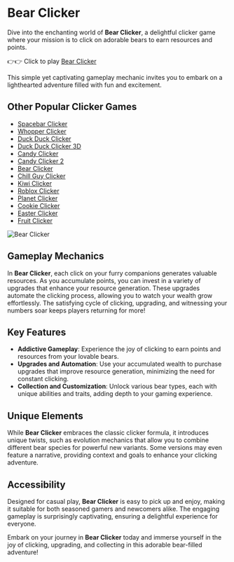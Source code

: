 # Bear Clicker

Dive into the enchanting world of **Bear Clicker**, a delightful clicker game where your mission is to click on adorable bears to earn resources and points.

👉👉 Click to play [Bear Clicker](https://playclickergames.org/game/bear-clicker)

This simple yet captivating gameplay mechanic invites you to embark on a lighthearted adventure filled with fun and excitement.

## Other Popular Clicker Games
- [Spacebar Clicker](https://playclickergames.org/game/spacebar-clicker)
- [Whopper Clicker](https://playclickergames.org/game/whopper-clicker)
- [Duck Duck Clicker](https://playclickergames.org/game/duck-duck-clicker)
- [Duck Duck Clicker 3D](https://playclickergames.org/game/duck-duck-clicker-3d)
- [Candy Clicker](https://playclickergames.org/game/candy-clicker)
- [Candy Clicker 2](https://playclickergames.org/game/candy-clicker-2)
- [Bear Clicker](https://playclickergames.org/game/bear-clicker)
- [Chill Guy Clicker](https://playclickergames.org/game/chill-guy-clicker)
- [Kiwi Clicker](https://playclickergames.org/game/kiwi-clicker)
- [Roblox Clicker](https://playclickergames.org/game/roblox-clicker)
- [Planet Clicker](https://playclickergames.org/game/planet-clicker)
- [Cookie Clicker](https://playclickergames.org/game/cookie-clicker)
- [Easter Clicker](https://playclickergames.org/game/easter-clicker)
- [Fruit Clicker](https://playclickergames.org/game/fruit-clicker)

![Bear Clicker](https://game.playclickergames.org/202502102206935.png)

## Gameplay Mechanics

In **Bear Clicker**, each click on your furry companions generates valuable resources. As you accumulate points, you can invest in a variety of upgrades that enhance your resource generation. These upgrades automate the clicking process, allowing you to watch your wealth grow effortlessly. The satisfying cycle of clicking, upgrading, and witnessing your numbers soar keeps players returning for more!

## Key Features

- **Addictive Gameplay**: Experience the joy of clicking to earn points and resources from your lovable bears.
- **Upgrades and Automation**: Use your accumulated wealth to purchase upgrades that improve resource generation, minimizing the need for constant clicking.
- **Collection and Customization**: Unlock various bear types, each with unique abilities and traits, adding depth to your gaming experience.

## Unique Elements

While **Bear Clicker** embraces the classic clicker formula, it introduces unique twists, such as evolution mechanics that allow you to combine different bear species for powerful new variants. Some versions may even feature a narrative, providing context and goals to enhance your clicking adventure.

## Accessibility

Designed for casual play, **Bear Clicker** is easy to pick up and enjoy, making it suitable for both seasoned gamers and newcomers alike. The engaging gameplay is surprisingly captivating, ensuring a delightful experience for everyone.

Embark on your journey in **Bear Clicker** today and immerse yourself in the joy of clicking, upgrading, and collecting in this adorable bear-filled adventure!
